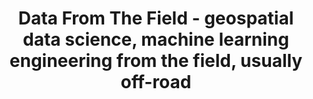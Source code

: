 ---
title: Data From The Field - geospatial data science, machine learning engineering from the field, usually off-road
builder: true
type: coming-soon

# Content section
sections:
  - headerSection
  - servicesSection
  - subscribeSection
  - contactSection
  - mapSection

# Background images
slideshowImages:
  enable: true
  duration: 3000
  fade: 750
  images:
   - "/images/background-landscape-nature-rock-wilderness-mountain.jpg"
   - "/images/background-landscape-tree-forest-outdoor-rock-creek.jpg"
   - "/images/background-mountain-snow-winter.jpg"
   - "/images/background-landscape-tree-nature-forest-path.jpg"
   - "/images/background-path-woodland-nature-forest-ecosystem-temperate-broadleaf-and-mixed-forest.jpg"
   - "/images/background-landscape-tree-nature-rock-wilderness.jpg"

# Background effect
dotsEffect: 
  enable: true
   ### Use C++ Hex colors for this effects. Recommended free program ColorMania.
  backgroundColor: 0x00000000
  color: 0xff8820
  color2: 0xff8820
  size: 3
  spacing: 15

---